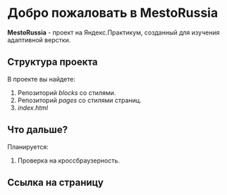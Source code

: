 # Добро пожаловать в MestoRussia

**MestoRussia** - проект на Яндекс.Практикум, созданный для изучения адаптивной верстки.

## Структура проекта
В проекте вы найдете:
1. Репозиторий _blocks_ со стилями.
2. Репозиторий _pages_ со стилями страниц.
3. _index.html_

## Что дальше?
Планируется:
1. Проверка на кроссбраузерность.

## Ссылка на страницу
